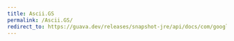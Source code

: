 ```yaml
---
title: Ascii.GS
permalink: /Ascii.GS/
redirect_to: https://guava.dev/releases/snapshot-jre/api/docs/com/google/common/base/Ascii.html#GS
---
```

